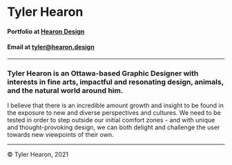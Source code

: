 # Tyler Hearon

#### Portfolio at **[Hearon Design](https://hearon.design)**
#### Email at **[tyler@hearon.design](mailto:tyler@hearon.design)**
---

### Tyler Hearon is an Ottawa-based Graphic Designer with interests in fine arts, impactful and resonating design, animals, and the natural world around him.

I believe that there is an incredible amount growth and insight to be found in the exposure to new and diverse perspectives and cultures. We need to be tested in order to step outside our initial comfort zones - and with unique and thought-provoking design, we can both delight and challenge the user towards new viewpoints of their own.

---

&copy; Tyler Hearon, 2021
